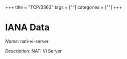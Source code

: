 +++
title = "TCP/3363"
tags = [""]
categories = [""]
+++

# IANA Data

_Name:_ nati-vi-server

_Description:_ NATI Vi Server

